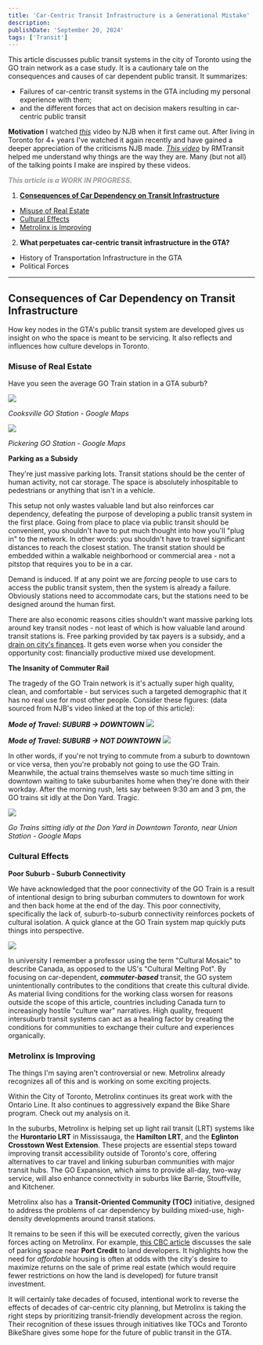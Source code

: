 ```yaml
---
title: 'Car-Centric Transit Infrastructure is a Generational Mistake'
description:
publishDate: 'September 20, 2024'
tags: ['Transit']
---
```


This article discusses public transit systems in the city of Toronto using the GO train network as a case study. It is a cautionary tale on the consequences and causes of car dependent public transit. It summarizes:
- Failures of car-centric transit systems in the GTA including my personal experience with them;
- and the different forces that act on decision makers resulting in car-centric public transit
  
**Motivation** 
I watched *[this](https://www.youtube.com/watch?v=vxWjtpzCIfA&t=379s )* video by NJB when it first came out. After living in Toronto for 4+ years I've watched it again recently and have gained a deeper appreciation of the criticisms NJB made. *[This video](https://www.youtube.com/watch?v=cGG4c7-bAAE)* by RMTransit helped me understand why things are the way they are. Many (but not all) of the talking points I make are inspired by these videos.

<b><i style="color: #999999">
This article is a WORK IN PROGRESS.
</i></b>

1. [**Consequences of Car Dependency on Transit Infrastructure**](#consequences-of-car-dependency-on-transit-infrastructure)
<ul>
    <li><a href="#misuse-of-real-estate">Misuse of Real Estate</a></li>
    <li><a href="#cultural-effects">Cultural Effects</a></li>
    <li><a href="#metrolinx-is-improving">Metrolinx is Improving</a></li>
</ul>

2. **What perpetuates car-centric transit infrastructure in the GTA?**
<ul>
  <li>History of Transportation Infrastructure in the GTA</li>
  <li>Political Forces</li>
</ul>

---
## **Consequences of Car Dependency on Transit Infrastructure**

How key nodes in the GTA's public transit system are developed gives us insight on who the space is meant to be servicing. It also reflects and influences how culture develops in Toronto. 

### **Misuse of Real Estate**

Have you seen the average GO Train station in a GTA suburb?

<img src="/assets/Inhospitable.png">

*Cooksville GO Station - Google Maps*

<img src="/assets/PickeringGO.png">

*Pickering GO Station - Google Maps*

**Parking as a Subsidy**

They're just massive parking lots. Transit stations should be the center of human activity, not car storage. The space is absolutely inhospitable to pedestrians or anything that isn't in a vehicle.

This setup not only wastes valuable land but also reinforces car dependency, defeating the purpose of developing a public transit system in the first place. Going from place to place via public transit should be convenient, you shouldn't have to put much thought into how you'll "plug in" to the network. In other words: you shouldn't have to travel significant distances to reach the closest station. The transit station should be embedded within a walkable neighborhood or commercial area - not a pitstop that requires you to be in a car. 

Demand is induced. If at any point we are *forcing* people to use cars to access the public transit system, then the system is already a failure. Obviously stations need to accommodate cars, but the stations need to be designed around the human first.

There are also economic reasons cities shouldn't want massive parking lots around key transit nodes - not least of which is how valuable land around transit stations is. Free parking provided by tax payers is a subsidy, and a [drain on city's finances](https://www.youtube.com/watch?v=7IsMeKl-Sv0). It gets even worse when you consider the opportunity cost: financially productive mixed use development.

**The Insanity of Commuter Rail**

The tragedy of the GO Train network is it's actually super high quality, clean, and comfortable - but services such a targeted demographic that it has no real use for most other people. Consider these figures: (data sourced from NJB's video linked at the top of this article):

***Mode of Travel: SUBURB -> DOWNTOWN***
<img src="/assets/SuburbToronto.png">

***Mode of Travel: SUBURB -> NOT DOWNTOWN***
<img src="/assets/SuburbSuburb.png">

In other words, if you're not trying to commute from a suburb to downtown or vice versa, then you're probably not going to use the GO Train. Meanwhile, the actual trains themselves waste so much time sitting in downtown waiting to take suburbanites home when they're done with their workday. After the morning rush, lets say between 9:30 am and 3 pm, the GO trains sit idly at the Don Yard. Tragic.

<img src="/assets/DonYard.png">

*Go Trains sitting idly at the Don Yard in Downtown Toronto, near Union Station - Google Maps*

### **Cultural Effects**

**Poor Suburb - Suburb Connectivity**

We have acknowledged that the poor connectivity of the GO Train is a result of intentional design to bring suburban commuters to downtown for work and then back home at the end of the day. This poor connectivity, specifically the lack of, suburb-to-suburb connectivity reinforces pockets of cultural isolation. A quick glance at the GO Train system map quickly puts things into perspective.

<img src="/assets/system-map.png">

In university I remember a professor using the term "Cultural Mosaic" to describe Canada, as opposed to the US's "Cultural Melting Pot".  By focusing on car-dependent, ***commuter-based*** transit, the GO system unintentionally contributes to the conditions that create this cultural divide. As material living conditions for the working class worsen for reasons outside the scope of this article, countries including Canada turn to increasingly hostile "culture war" narratives. High quality, frequent intersuburb transit systems can act as a healing factor by creating the conditions for communities to exchange their culture and experiences organically.

### **Metrolinx is Improving**

The things I'm saying aren't controversial or new. Metrolinx already recognizes all of this and is working on some exciting projects.

Within the City of Toronto, Metrolinx continues its great work with the Ontario Line. It also continues to aggressively expand the Bike Share program. Check out <a>my analysis on it.</a>

In the suburbs, Metrolinx is helping set up light rail transit (LRT) systems like the **Hurontario LRT** in Mississauga, the **Hamilton LRT**, and the **Eglinton Crosstown West Extension**. These projects are essential steps toward improving transit accessibility outside of Toronto's core, offering alternatives to car travel and linking suburban communities with major transit hubs. The GO Expansion, which aims to provide all-day, two-way service, will also enhance connectivity in suburbs like Barrie, Stouffville, and Kitchener.

Metrolinx also has a **Transit-Oriented Community (TOC)** initiative, designed to address the problems of car dependency by building mixed-use, high-density developments around transit stations.

It remains to be seen if this will be executed correctly, given the various forces acting on Metrolinx. For example, [this CBC article](https://www.cbc.ca/news/canada/toronto/provincial-land-transit-hub-private-developer-sale-1.6330555) discusses the sale of parking space near **Port Credit** to land developers. It highlights how the need for _affordable_ housing is often at odds with the city's desire to maximize returns on the sale of prime real estate (which would require fewer restrictions on how the land is developed) for future transit investment.

It will certainly take decades of focused, intentional work to reverse the effects of decades of car-centric city planning, but Metrolinx is taking the right steps by prioritizing transit-friendly development across the region. Their recognition of these issues through initiatives like TOCs and Toronto BikeShare gives some hope for the future of public transit in the GTA.